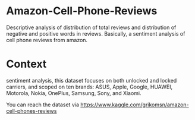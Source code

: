 # Amazon-Cell-Phone-Reviews
Descriptive analysis of distribution of total reviews and distribution of negative and positive words in reviews. Basically, a sentiment analysis of cell phone reviews from amazon.


# Context

sentiment analysis, this dataset focuses on both unlocked and locked carriers, and scoped on ten brands: ASUS, Apple, Google, HUAWEI, Motorola, Nokia, OnePlus, Samsung, Sony, and Xiaomi.

You can reach the dataset via https://www.kaggle.com/grikomsn/amazon-cell-phones-reviews
